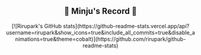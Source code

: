 <div align=center> <h2> 🐥 Minju's Record 🐥 </h2> </div>

<!-- <div align=center> [![Rirupark's github stats](https://github-readme-stats.vercel.app/api?username=rirupark&show_icons=true&theme=cobalt) </div> -->

<div align="center">
  [![Rirupark's GitHub stats](https://github-readme-stats.vercel.app/api?username=rirupark&show_icons=true&include_all_commits=true&disable_animations=true&theme=cobalt)](https://github.com/rirupark/github-readme-stats)  
</div>

<!-- ![Hits](https://hits.seeyoufarm.com/api/count/incr/badge.svg?url=https%3A%2F%2Fgithub.com%2Frirupark&count_bg=%23000000&title_bg=%23000000&icon=github.svg&icon_color=%23FFFFFF&title=hits&edge_flat=false) -->


<!--
**rirupark/rirupark** is a ✨ _special_ ✨ repository because its `README.md` (this file) appears on your GitHub profile.

Here are some ideas to get you started:

- 🔭 I’m currently working on ...
- 🌱 I’m currently learning ...
- 👯 I’m looking to collaborate on ...
- 🤔 I’m looking for help with ...
- 💬 Ask me about ...
- 📫 How to reach me: ...
- 😄 Pronouns: ...
- ⚡ Fun fact: ...
-->
